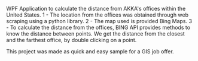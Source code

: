 WPF Application to calculate the distance from AKKA's offices within the United States.
1 - The location from the offices was obtained through web scraping using a python library.
2 - The map used is provided Bing Maps.
3 - To calculate the distance from the offices, BING API provides methods to know the distance between points. We get the distance from the closest and the farthest office, by double clicking on a point.

This project was made as quick and easy sample for a GIS job offer.
